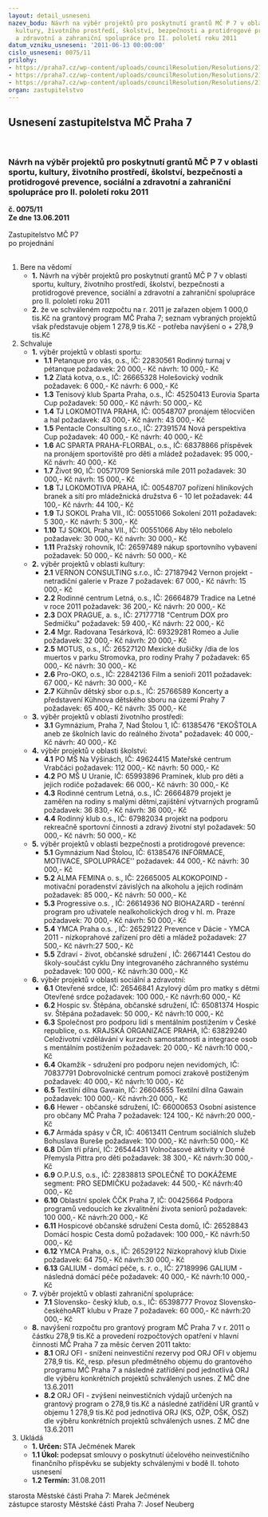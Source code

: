 ```yaml
---
layout: detail_usneseni
nazev_bodu: Návrh na výběr projektů pro poskytnutí grantů MČ P 7 v oblasti sportu,
  kultury, životního prostředí, školství, bezpečnosti a protidrogové prevence, sociální
  a zdravotní a zahraniční spolupráce pro II. pololetí roku 2011
datum_vzniku_usneseni: '2011-06-13 00:00:00'
cislo_usneseni: 0075/11
prilohy:
- https://praha7.cz/wp-content/uploads/councilResolution/Resolutions/21015/3-11-usnesen%c3%ad_rm%c4%8d_z_3.5.2011.doc
- https://praha7.cz/wp-content/uploads/councilResolution/Resolutions/21015/3-11-usnesen%c3%ad_rm%c4%8d_3.5.2011-komise.doc
- https://praha7.cz/wp-content/uploads/councilResolution/Resolutions/21015/3-11-usnesen%c3%ad_rm%c4%8d_9.6.2011.doc
organ: zastupitelstvo
---
```

<div id="ucUsn_pList" class="usn">
	<span><h2>Usnesení zastupitelstva MČ Praha 7 </h2>
<br></span><div class="standBody">
<span><h3>Návrh na výběr projektů pro poskytnutí grantů MČ P 7 v oblasti sportu, kultury, životního prostředí, školství, bezpečnosti a protidrogové prevence, sociální a zdravotní a zahraniční spolupráce pro II. pololetí roku 2011</h3></span><div class="center">
		<strong>č. 0075/11</strong><br>
	</div>
<div class="center">
		<strong>Ze dne 13.06.2011</strong><br><br>
	</div>Zastupitelstvo MČ P7<br> po projednání<br><br><ol>
<li>Bere na vědomí<ul>
<li>
<strong>1.</strong> Návrh na výběr projektů pro poskytnutí grantů MČ P 7 v oblasti sportu, kultury, životního prostředí, školství, bezpečnosti a protidrogové prevence, sociální a zdravotní a zahraniční spolupráce pro II. pololetí roku 2011</li>
<li>
<strong>2.</strong> že ve schváleném rozpočtu na r. 2011 je zařazen objem 1 000,0 tis.Kč na grantový program MČ Praha 7; seznam vybraných projektů však představuje objem 1 278,9 tis.Kč - potřeba navýšení o + 278,9 tis.Kč</li>
</ul>
</li>
<li>Schvaluje<ul>
<li>
<strong>1.</strong> výběr projektů v oblasti sportu:<ul>
<li>
<strong>1.1</strong> Petanque pro vás, o.s., IČ: 22830561                                                    Rodinný turnaj v pétanque                                                                           požadavek: 20 000,- Kč                                                                            návrh: 10 000,- Kč</li>
<li>
<strong>1.2</strong> Zlatá kotva, o.s., IČ: 26665328                                                          Holešovický vodník                                                                                požadavek: 6 000,- Kč                                                                                                                                                                                                                                                                                                                                                                                                                                        návrh: 6 000,- Kč</li>
<li>
<strong>1.3</strong> Tenisový klub Sparta Praha, o.s., IČ: 45250413                                                   Eurovia Sparta Cup                                                                           požadavek: 50 000,- Kč                                                                                        návrh: 50 000,- Kč</li>
<li>
<strong>1.4</strong> TJ  LOKOMOTIVA PRAHA, IČ: 00548707                                     pronájem tělocvičen a hal                                                                                                         požadavek: 43 000,- Kč                                                                                        návrh: 43 000,- Kč           </li>
<li>
<strong>1.5</strong> Pentacle Consulting s.r.o., IČ: 27391574                                                  Nová perspektiva Cup                                                                            požadavek: 40 000,- Kč                                                                                        návrh: 40 000,- Kč           </li>
<li>
<strong>1.6</strong> AC SPARTA PRAHA-FLORBAL, o.s., IČ: 68378866                           příspěvek na pronájem sportoviště pro děti a mládež                               požadavek: 95 000,- Kč                                                                                        návrh: 40 000,- Kč   </li>
<li>
<strong>1.7</strong> Život 90, IČ: 00571709                                                                               Seniorská míle 2011                                                                                   požadavek: 30 000,- Kč                                                                                        návrh: 15 000,- Kč    </li>
<li>
<strong>1.8</strong> TJ LOKOMOTIVA PRAHA, IČ: 00548707                                                   pořízení hliníkových branek a sítí pro mládežnická družstva 6 - 10 let     požadavek: 44 100,- Kč                                                                                        návrh: 44 100,- Kč    </li>
<li>
<strong>1.9</strong> TJ SOKOL Praha VII., IČ: 00551066                                                              Sokolení 2011                                                                                              požadavek: 5 300,- Kč                                                                                        návrh: 5 300,- Kč    </li>
<li>
<strong>1.10</strong> TJ SOKOL Praha VII., IČ: 00551066                                                             Aby tělo nebolelo                                                                                     požadavek: 30 000,- Kč                                                                                        návrh: 30 000,- Kč    </li>
<li>
<strong>1.11</strong> Pražský rohovník, IČ: 26597489                                                                               nákup sportovního vybavení                                                                          požadavek: 50 000,- Kč                                                                                        návrh: 50 000,- Kč    </li>
</ul>
</li>
<li>
<strong>2.</strong> výběr projektů v oblasti kultury:<ul>
<li>
<strong>2.1</strong> VERNON CONSULTING s.r.o., IČ: 27187942                                           Vernon projekt - netradiční galerie v Praze 7                                         požadavek: 67 000,- Kč                                                                                        návrh: 15 000,- Kč      </li>
<li>
<strong>2.2</strong> Rodinné centrum Letná, o.s., IČ: 26664879                                           Tradice na Letné v roce 2011                                                           požadavek: 36 200,- Kč                                                                                        návrh: 20 000,- Kč       </li>
<li>
<strong>2.3</strong> DOX PRAGUE, a. s., IČ: 27177718                                                          "Centrum DOX pro Sedmičku"                                                              požadavek: 59 400,- Kč                                                                                        návrh: 22 000,- Kč       </li>
<li>
<strong>2.4</strong> Mgr. Radovana Tesárková, IČ: 69329281                                              Romeo a Julie                                                                                    požadavek: 32 000,- Kč                                                                                        návrh: 20 000,- Kč       </li>
<li>
<strong>2.5</strong> MOTUS, o.s., IČ: 26527120                                                                 Mexické dušičky /dia de los muertos v parku Stromovka, pro rodiny Prahy 7   požadavek: 65 000,- Kč                                                                                        návrh: 30 000,- Kč        </li>
<li>
<strong>2.6</strong> Pro-OKO, o.s., IČ: 22842136                                                                      Film a senioři 2011                                                                                  požadavek: 67 000,- Kč                                                                                        návrh: 30 000,- Kč  </li>
<li>
<strong>2.7</strong> Kühnův dětský sbor o.p.s., IČ: 25766589                                             Koncerty a představení Kühnova dětského sboru na území Prahy 7   požadavek: 65 400,- Kč                                                                                        návrh: 35 000,- Kč  </li>
</ul>
</li>
<li>
<strong>3.</strong> výběr projektů v oblasti životního prostředí:<ul><li>
<strong>3.1</strong> Gymnázium, Praha 7, Nad Štolou 1, IČ: 61385476                                             "EKOŠTOLA aneb  ze školních lavic do reálného života"                             požadavek: 40 000,- Kč                                                                                        návrh: 40 000,- Kč   </li></ul>
</li>
<li>
<strong>4.</strong> výběr projektů v oblasti školství:<ul>
<li>
<strong>4.1</strong> PO MŠ Na Výšinách, IČ: 49624415                                                                            Mateřské centrum Vrabčáci                                                                 požadavek: 112 000,- Kč                                                                                        návrh: 50 000,- Kč    </li>
<li>
<strong>4.2</strong> PO MŠ U Uranie, IČ: 65993896                                                                                 Pramínek, klub pro děti a jejich rodiče                                                     požadavek: 66 000,- Kč                                                                                        návrh: 30 000,- Kč  </li>
<li>
<strong>4.3</strong> Rodinné centrum Letná, o.s., IČ: 26664879                                                                               projekt je zaměřen na rodiny s malými dětmi,zajištění výtvarných programů  požadavek: 36 830,- Kč                                                                                        návrh: 36 000,- Kč  </li>
<li>
<strong>4.4</strong> Rodinný klub o.s., IČ: 67982034                                                                                              projekt na podporu rekreačně sportovní činnosti a zdravý životní styl                                                                                                           požadavek: 50 000,- Kč                                                                                        návrh: 50 000,- Kč      </li>
</ul>
</li>
<li>
<strong>5.</strong> výběr projektů v oblasti bezpečnosti a protidrogové prevence:<ul>
<li>
<strong>5.1</strong> Gymnázium Nad Štolou, IČ: 61385476                                                                                            INFORMACE, MOTIVACE, SPOLUPRÁCE''                             požadavek: 44 000,- Kč                                                                                        návrh: 30 000,- Kč        </li>
<li>
<strong>5.2</strong> ALMA FEMINA o. s., IČ: 22665005                                                                                        ALKOKOPOIND - motivační poradenství závislých na alkoholu a jejich rodinám                                                                                              požadavek: 85 000,- Kč                                                                                        návrh: 50 000,- Kč       </li>
<li>
<strong>5.3</strong> Progressive o.s. , IČ: 26614936                                                                                             NO BIOHAZARD - terénní program pro uživatele nealkoholických drog v hl. m. Praze                                                                                            požadavek: 70 000,- Kč                                                                                        návrh: 50 000,- Kč             </li>
<li>
<strong>5.4</strong> YMCA Praha o.s. , IČ: 26529122                                                                                    Prevence v Dácie - YMCA 2011 -  nízkoprahové zařízení pro děti a mládež  požadavek: 27 500,- Kč                                                                                        návrh:27 500,- Kč        </li>
<li>
<strong>5.5</strong> Zdraví - život, občanské sdružení , IČ: 26671441                                                                        Cestou do školy-součást cyklu Dny integrovaného záchranného systému  požadavek: 100 000,- Kč                                                                                        návrh:30 000,- Kč        </li>
</ul>
</li>
<li>
<strong>6.</strong> výběr projektů v oblasti  sociální a zdravotní: <ul>
<li>
<strong>6.1</strong> Otevřené srdce, IČ: 26546841                                                                         Azylový dům pro matky s dětmi Otevřené srdce                                          požadavek: 100 000,- Kč                                                                                        návrh:60 000,- Kč      </li>
<li>
<strong>6.2</strong> Hospic sv. Štěpána, občanské sdružení, IČ: 65081374                           Hospic sv. Štěpána                                                                            požadavek: 50 000,- Kč                                                                                        návrh:10 000,- Kč      </li>
<li>
<strong>6.3</strong> Společnost pro podporu lidí s mentálním postižením v České republice, o.s. KRAJSKÁ ORGANIZACE PRAHA, IČ: 63829240                            Celoživotní vzdělávání v kurzech samostatnosti a integrace osob s mentálním postižením                                                                                 požadavek: 20 000,- Kč                                                                                        návrh:10 000,- Kč       </li>
<li>
<strong>6.4</strong> Okamžik - sdružení pro podporu nejen nevidomých, IČ: 70837791      Dobrovolnické centrum pomoci zrakově postiženým                             požadavek: 40 000,- Kč                                                                                        návrh:10 000,- Kč       </li>
<li>
<strong>6.5</strong> Textilní dílna Gawain, IČ: 26604655                                                              Textilní dílna Gawain                                                                             požadavek: 100 000,- Kč                                                                                        návrh:20 000,- Kč                    </li>
<li>
<strong>6.6</strong> Hewer - občanské sdružení, IČ: 66000653                                                  Osobní asistence pro občany MČ Praha 7                                        požadavek: 124 100,- Kč                                                                                        návrh:20 000,- Kč      </li>
<li>
<strong>6.7</strong> Armáda spásy v ČR,  IČ: 40613411                                                     Centrum sociálních služeb Bohuslava Bureše                                  požadavek: 100 000,- Kč                                                                                        návrh:50 000,- Kč     </li>
<li>
<strong>6.8</strong> Dům tří přání, IČ: 26544431                                                                  Volnočasové aktivity v Domě Přemysla Pittra pro děti                   požadavek: 38 300,- Kč                                                                                        návrh:30 000,- Kč     </li>
<li>
<strong>6.9</strong> O.P.U.S, o.s., IČ: 22838813                                                                   SPOLEČNĚ TO DOKÁŽEME segment: PRO SEDMIČKU          požadavek: 44 500,- Kč                                                                                        návrh:40 000,- Kč       </li>
<li>
<strong>6.10</strong> Oblastní spolek ČČK Praha 7, IČ: 00425664                                                 Podpora programů vedoucích ke zkvalitnění života seniorů           požadavek: 100 000,- Kč                                                                                        návrh:20 000,- Kč       </li>
<li>
<strong>6.11</strong> Hospicové občanské sdružení Cesta domů, IČ: 26528843                      Domácí hospic Cesta domů                                                              požadavek: 100 000,- Kč                                                                                        návrh:50 000,- Kč       </li>
<li>
<strong>6.12</strong> YMCA Praha, o.s., IČ: 26529122                                                          Nízkoprahový klub Dixie                                                                          požadavek: 64 750,- Kč                                                                                        návrh:30 000,- Kč         </li>
<li>
<strong>6.13</strong> GALIUM - domácí péče, s. r. o., IČ: 27189996                                GALIUM - následná domácí péče                                                               požadavek: 40 000,- Kč                                                                                        návrh:10 000,- Kč     </li>
</ul>
</li>
<li>
<strong>7.</strong> výběr projektů v oblasti zahraniční spolupráce:<ul><li>
<strong>7.1</strong> Slovensko- český klub, o.s., IČ: 65398777                                            Provoz  Slovensko-českéhoART klubu v Praze 7                            požadavek: 60 000,- Kč                                                                        návrh:20 000,- Kč</li></ul>
</li>
<li>
<strong>8.</strong> navýšení rozpočtu pro grantový program MČ Praha 7 v r. 2011 o částku 278,9 tis.Kč a  provedení rozpočtových opatření v hlavní činnosti MČ Praha 7 za měsíc červen 2011 takto:<ul>
<li>
<strong>8.1</strong> ORJ OFI - snížení  neinvestiční rezervy pod ORJ OFI v objemu 278,9 tis. Kč, resp. přesun předmětného objemu do grantového programu MČ Praha 7 a následné zatřídění pod jednotlivá ORJ dle výběru konkrétních projektů schválených usnes. Z MČ dne 13.6.2011</li>
<li>
<strong>8.2</strong> ORJ OFI - zvýšení neinvestičních výdajů určených na grantový program o  278,9 tis.Kč a následné zatřídění UR grantů v objemu 1 278,9 tis.Kč pod jednotlivá ORJ (KS, OŽP, OŠK, OSZ) dle výběru konkrétních projektů schválených usnes. Z MČ dne 13.6.2011      </li>
</ul>
</li>
</ul>
</li>
<li>Ukládá<ul>
<li>
<strong>1. Určen: </strong>STA Ječmének Marek</li>
<li>
<strong>1.1 Úkol: </strong>podepsat smlouvy o poskytnutí účelového neinvestičního finančního příspěvku se subjekty schválenými v bodě II. tohoto usnesení</li>
<li>
<strong>1.2 Termín: </strong>31.08.2011</li>
</ul>
</li>
</ol>starosta Městské části Praha 7: Marek Ječmének<br>zástupce starosty Městské části Praha 7: Josef Neuberg
</div>
</div>